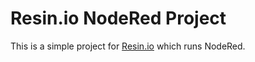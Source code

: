 # Resin.io NodeRed Project

This is a simple project for [Resin.io](http://resin.io) which runs NodeRed.
